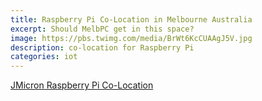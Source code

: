 ```yaml
---
title: Raspberry Pi Co-Location in Melbourne Australia
excerpt: Should MelbPC get in this space?
image: https://pbs.twimg.com/media/BrWt6KcCUAAgJ5V.jpg
description: co-location for Raspberry Pi
categories: iot
---
```

[JMicron Raspberry Pi Co-Location](http://www.micron21.com/raspberrypi-colocation.php)

